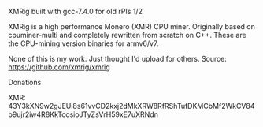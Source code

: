 XMRig built with gcc-7.4.0 for old rPIs 1/2

XMRig is a high performance Monero (XMR) CPU miner. Originally based on cpuminer-multi and completely rewritten from scratch on C++.
These are the CPU-mining version binaries for armv6/v7.

None of this is my work. Just thought I'd upload for others.
Source:
https://github.com/xmrig/xmrig

Donations

XMR: 43Y3kXN9w2gJEUi8s61vvCD2kxj2dMkXRW8RfRShTufDKMCbMf2WkCV84b9ujr2iw4R8KkTcosioJTyZsVrH59xE7uXRNdn
